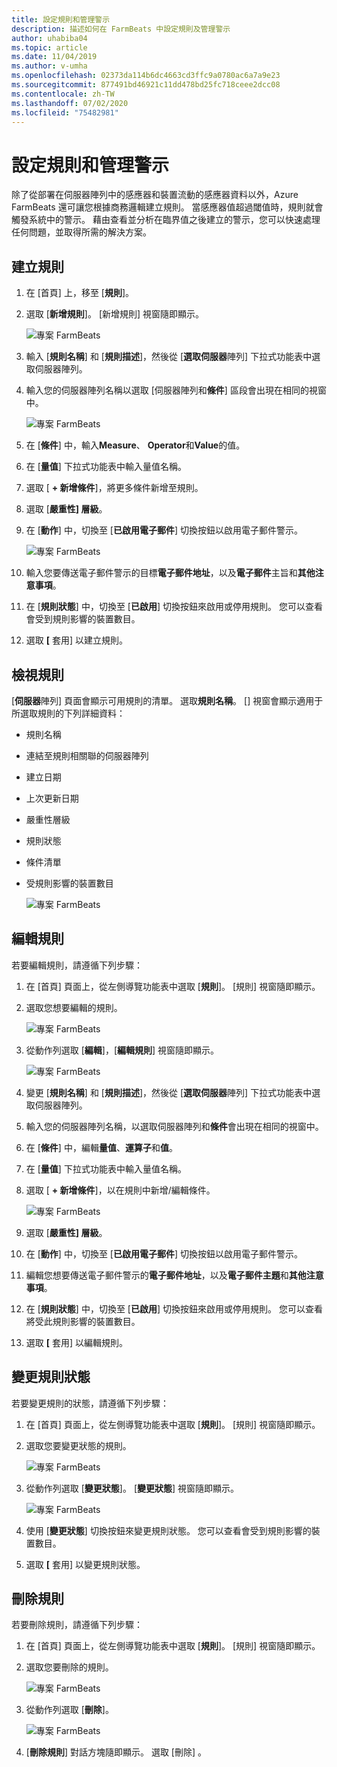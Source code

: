 ```yaml
---
title: 設定規則和管理警示
description: 描述如何在 FarmBeats 中設定規則及管理警示
author: uhabiba04
ms.topic: article
ms.date: 11/04/2019
ms.author: v-umha
ms.openlocfilehash: 02373da114b6dc4663cd3ffc9a0780ac6a7a9e23
ms.sourcegitcommit: 877491bd46921c11dd478bd25fc718ceee2dcc08
ms.contentlocale: zh-TW
ms.lasthandoff: 07/02/2020
ms.locfileid: "75482981"
---
```

# <a name="configure-rules-and-manage-alerts"></a>設定規則和管理警示

除了從部署在伺服器陣列中的感應器和裝置流動的感應器資料以外，Azure FarmBeats 還可讓您根據商務邏輯建立規則。 當感應器值超過閾值時，規則就會觸發系統中的警示。 藉由查看並分析在臨界值之後建立的警示，您可以快速處理任何問題，並取得所需的解決方案。

## <a name="create-rule"></a>建立規則

1. 在 [首頁] 上，移至 [**規則**]。
2. 選取 [**新增規則**]。 [新增規則] 視窗隨即顯示。

    ![專案 FarmBeats](./media/configure-rules-and-alerts-in-azure-farmbeats/new-rule-1.png)

3. 輸入 [**規則名稱**] 和 [**規則描述**]，然後從 [**選取伺服器**陣列] 下拉式功能表中選取伺服器陣列。
4. 輸入您的伺服器陣列名稱以選取 [伺服器陣列和**條件**] 區段會出現在相同的視窗中。  

    ![專案 FarmBeats](./media/configure-rules-and-alerts-in-azure-farmbeats/new-rule-condition-1.png)

5. 在 [**條件**] 中，輸入**Measure**、 **Operator**和**Value**的值。
6. 在 [**量值**] 下拉式功能表中輸入量值名稱。
7. 選取 [ **+ 新增條件**]，將更多條件新增至規則。
8. 選取 [**嚴重性] 層級**。
9. 在 [**動作**] 中，切換至 [**已啟用電子郵件**] 切換按鈕以啟用電子郵件警示。

    ![專案 FarmBeats](./media/configure-rules-and-alerts-in-azure-farmbeats/new-rule-email-1.png)

10. 輸入您要傳送電子郵件警示的目標**電子郵件地址**，以及**電子郵件**主旨和**其他注意事項**。  
11. 在 [**規則狀態**] 中，切換至 [**已啟用**] 切換按鈕來啟用或停用規則。
    您可以查看會受到規則影響的裝置數目。
12. 選取 **[** 套用] 以建立規則。

## <a name="view-rule"></a>檢視規則

[**伺服器**陣列] 頁面會顯示可用規則的清單。 選取**規則名稱**。 [] 視窗會顯示適用于所選取規則的下列詳細資料：
 - 規則名稱
 - 連結至規則相關聯的伺服器陣列
 - 建立日期
 - 上次更新日期
 - 嚴重性層級
 - 規則狀態
 - 條件清單  
 - 受規則影響的裝置數目

    ![專案 FarmBeats](./media/configure-rules-and-alerts-in-azure-farmbeats/view-rule-1.png)

## <a name="edit-rule"></a>編輯規則

若要編輯規則，請遵循下列步驟：

1. 在 [首頁] 頁面上，從左側導覽功能表中選取 [**規則**]。
   [規則] 視窗隨即顯示。
2. 選取您想要編輯的規則。

    ![專案 FarmBeats](./media/configure-rules-and-alerts-in-azure-farmbeats/edit-rule-action-bar-1.png)

3. 從動作列選取 [**編輯**]，[**編輯規則**] 視窗隨即顯示。

    ![專案 FarmBeats](./media/configure-rules-and-alerts-in-azure-farmbeats/edit-rule-one-1.png)

4. 變更 [**規則名稱**] 和 [**規則描述**]，然後從 [**選取伺服器**陣列] 下拉式功能表中選取伺服器陣列。
5. 輸入您的伺服器陣列名稱，以選取伺服器陣列和**條件**會出現在相同的視窗中。  
6. 在 [**條件**] 中，編輯**量值**、**運算子**和**值**。
7. 在 [**量值**] 下拉式功能表中輸入量值名稱。
8. 選取 [ **+ 新增條件**]，以在規則中新增/編輯條件。

    ![專案 FarmBeats](./media/configure-rules-and-alerts-in-azure-farmbeats/edit-rule-two-1.png)

9.  選取 [**嚴重性] 層級**。  
10. 在 [**動作**] 中，切換至 [**已啟用電子郵件**] 切換按鈕以啟用電子郵件警示。
11. 編輯您想要傳送電子郵件警示的**電子郵件地址**，以及**電子郵件主題**和**其他注意事項**。  
12. 在 [**規則狀態**] 中，切換至 [**已啟用**] 切換按鈕來啟用或停用規則。
您可以查看將受此規則影響的裝置數目。
13. 選取 **[** 套用] 以編輯規則。

## <a name="change-rule-status"></a>變更規則狀態

若要變更規則的狀態，請遵循下列步驟：

1. 在 [首頁] 頁面上，從左側導覽功能表中選取 [**規則**]。 [規則] 視窗隨即顯示。
2. 選取您要變更狀態的規則。

    ![專案 FarmBeats](./media/configure-rules-and-alerts-in-azure-farmbeats/change-status-rule-action-bar-1.png)

3. 從動作列選取 [**變更狀態**]。 [**變更狀態**] 視窗隨即顯示。

    ![專案 FarmBeats](./media/configure-rules-and-alerts-in-azure-farmbeats/rule-change-status-1.png)

3. 使用 [**變更狀態**] 切換按鈕來變更規則狀態。
   您可以查看會受到規則影響的裝置數目。
4. 選取 **[** 套用] 以變更規則狀態。

## <a name="delete-rule"></a>刪除規則

若要刪除規則，請遵循下列步驟：

1. 在 [首頁] 頁面上，從左側導覽功能表中選取 [**規則**]。 [規則] 視窗隨即顯示。
2. 選取您要刪除的規則。

    ![專案 FarmBeats](./media/configure-rules-and-alerts-in-azure-farmbeats/delete-rule-action-bar-1.png)

3. 從動作列選取 [**刪除**]。

    ![專案 FarmBeats](./media/configure-rules-and-alerts-in-azure-farmbeats/delete-rule-1.png)

4. [**刪除規則**] 對話方塊隨即顯示。 選取 [刪除] 。
